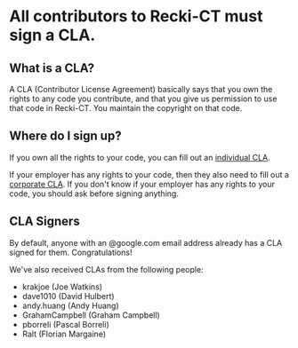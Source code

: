 <!--
 * Copyright 2014 Google Inc. All rights reserved.
 *
 * Licensed under the Apache License, Version 2.0 (the "License");
 * you may not use this file except in compliance with the License.
 * You may obtain a copy of the License at
 *
 *     http://www.apache.org/licenses/LICENSE-2.0
 *
 * Unless required by applicable law or agreed to in writing, software
 * distributed under the License is distributed on an "AS IS" BASIS,
 * WITHOUT WARRANTIES OR CONDITIONS OF ANY KIND, either express or implied.
 * See the License for the specific language governing permissions and
 * limitations under the License.
 *
 * @copyright 2014 Google Inc. All rights reserved
 * @license http://www.apache.org/licenses/LICENSE-2.0.txt Apache-2.0
-->

All contributors to Recki-CT must sign a CLA.
=============================================

## What is a CLA?

A CLA (Contributor License Agreement) basically says that you own the
rights to any code you contribute, and that you give us permission to
use that code in Recki-CT. You maintain the copyright on that
code.

## Where do I sign up?

If you own all the rights to your code, you can fill out an [individual CLA](http://code.google.com/legal/individual-cla-v1.0.html).


If your employer has any rights to your code, then they also need to fill
out a [corporate CLA](http://code.google.com/legal/corporate-cla-v1.0.html). 
If you don't know if your employer has any rights to your code, you should 
ask before signing anything.



## CLA Signers

By default, anyone with an @google.com email address already has a CLA
signed for them. Congratulations!

We've also received CLAs from the following people:

 * krakjoe (Joe Watkins)
 * dave1010 (David Hulbert)
 * andy.huang (Andy Huang)
 * GrahamCampbell (Graham Campbell)
 * pborreli (Pascal Borreli)
 * Ralt (Florian Margaine)
